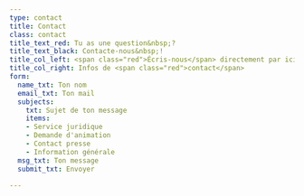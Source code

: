 ```yaml
---
type: contact
title: Contact
class: contact
title_text_red: Tu as une question&nbsp;?
title_text_black: Contacte-nous&nbsp;!
title_col_left: <span class="red">Écris-nous</span> directement par ici&nbsp;!
title_col_right: Infos de <span class="red">contact</span>
form:
  name_txt: Ton nom
  email_txt: Ton mail
  subjects:
    txt: Sujet de ton message
    items:
    - Service juridique
    - Demande d'animation
    - Contact presse
    - Information générale
  msg_txt: Ton message
  submit_txt: Envoyer

---
```

